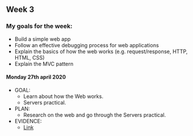 ## Week 3

### My goals for the week:

* Build a simple web app
* Follow an effective debugging process for web applications
* Explain the basics of how the web works (e.g. request/response, HTTP, HTML, CSS)
* Explain the MVC pattern


#### Monday 27th april 2020

* GOAL: 
   * Learn about how the Web works.
   * Servers practical.
* PLAN:
   * Research on the web and go through the Servers practical.
* EVIDENCE:
   * [Link]() 
